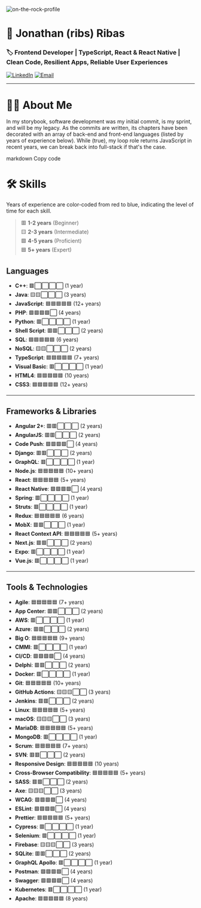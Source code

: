 ![on-the-rock-profile](https://github.com/user-attachments/assets/deb3fdf3-9e05-4022-a63e-1e8df0c20341)
# 👋 Jonathan (ribs) Ribas

### 🏷️ Frontend Developer | TypeScript, React & React Native | Clean Code, Resilient Apps, Reliable User Experiences

[![LinkedIn](https://img.shields.io/badge/LinkedIn-0077B5?style=for-the-badge&logo=linkedin&logoColor=white)](https://www.linkedin.com/in/ribas89/)
[![Email](https://img.shields.io/badge/Email-D14836?style=for-the-badge&logo=gmail&logoColor=white)](mailto:ribas89@proton.me) 

---

# 🧑‍💻 **About Me**
In my storybook, software development was my initial commit, is my sprint, and will be my legacy. As the commits are written, its chapters have been decorated with an array of back-end and front-end languages (listed by years of experience below). While (true), my loop role returns JavaScript in recent years, we can break back into full-stack if that's the case.


markdown
Copy code
# 🛠️ **Skills**
Years of experience are color-coded from red to blue, indicating the level of time for each skill.

> 🟥 **1-2 years** (Beginner)  
> 🟨 **2-3 years** (Intermediate)  
> 🟩 **4-5 years** (Proficient)  
> 🟦 **5+ years** (Expert)

## **Languages**  
- **C++**: 🟥⬜⬜⬜⬜ (1 year)  
- **Java**: 🟨🟨⬜⬜⬜ (3 years)  
- **JavaScript**: 🟦🟦🟦🟦🟦 (12+ years)  
- **PHP**: 🟩🟩🟩🟩⬜ (4 years)  
- **Python**: 🟥⬜⬜⬜⬜ (1 year)  
- **Shell Script**: 🟥🟥⬜⬜⬜ (2 years)  
- **SQL**: 🟦🟦🟦🟦🟦 (6 years)  
- **NoSQL**: 🟨🟨⬜⬜⬜ (2 years)  
- **TypeScript**: 🟦🟦🟦🟦🟦 (7+ years)  
- **Visual Basic**: 🟥⬜⬜⬜⬜ (1 year)  
- **HTML4**: 🟦🟦🟦🟦🟦 (10 years)  
- **CSS3**: 🟦🟦🟦🟦🟦 (12+ years)  

---

## **Frameworks & Libraries**  
- **Angular 2+**: 🟥🟥⬜⬜⬜ (2 years)  
- **AngularJS**: 🟥🟥⬜⬜⬜ (2 years)  
- **Code Push**: 🟩🟩🟩🟩⬜ (4 years)  
- **Django**: 🟥🟥⬜⬜⬜ (2 years)  
- **GraphQL**: 🟥⬜⬜⬜⬜ (1 year)  
- **Node.js**: 🟦🟦🟦🟦🟦 (10+ years)  
- **React**: 🟦🟦🟦🟦🟦 (5+ years)  
- **React Native**: 🟩🟩🟩🟩⬜ (4 years)  
- **Spring**: 🟥⬜⬜⬜⬜ (1 year)  
- **Struts**: 🟥⬜⬜⬜⬜ (1 year)  
- **Redux**: 🟦🟦🟦🟦🟦 (6 years)  
- **MobX**: 🟥🟥⬜⬜⬜ (1 year)  
- **React Context API**: 🟦🟦🟦🟦🟦 (5+ years)  
- **Next.js**: 🟥🟥⬜⬜⬜ (2 years)  
- **Expo**: 🟥⬜⬜⬜⬜ (1 year)  
- **Vue.js**: 🟥⬜⬜⬜⬜ (1 year)  

---

## **Tools & Technologies**  
- **Agile**: 🟦🟦🟦🟦🟦 (7+ years)  
- **App Center**: 🟥🟥⬜⬜⬜ (2 years)  
- **AWS**: 🟥⬜⬜⬜⬜ (1 year)  
- **Azure**: 🟥🟥⬜⬜⬜ (2 years)  
- **Big O**: 🟦🟦🟦🟦🟦 (9+ years)  
- **CMMI**: 🟥⬜⬜⬜⬜ (1 year)  
- **CI/CD**: 🟩🟩🟩🟩⬜ (4 years)  
- **Delphi**: 🟥🟥⬜⬜⬜ (2 years)  
- **Docker**: 🟥⬜⬜⬜⬜ (1 year)  
- **Git**: 🟦🟦🟦🟦🟦 (10+ years)  
- **GitHub Actions**: 🟨🟨🟨⬜⬜ (3 years)  
- **Jenkins**: 🟥🟥⬜⬜⬜ (2 years)  
- **Linux**: 🟦🟦🟦🟦🟦 (5+ years)  
- **macOS**: 🟨🟨🟨⬜⬜ (3 years)  
- **MariaDB**: 🟦🟦🟦🟦🟦 (5+ years)  
- **MongoDB**: 🟥⬜⬜⬜⬜ (1 year)  
- **Scrum**: 🟦🟦🟦🟦🟦 (7+ years)  
- **SVN**: 🟥🟥⬜⬜⬜ (2 years)  
- **Responsive Design**: 🟦🟦🟦🟦🟦 (10 years)  
- **Cross-Browser Compatibility**: 🟦🟦🟦🟦🟦 (5+ years)  
- **SASS**: 🟥🟥⬜⬜⬜ (2 years)  
- **Axe**: 🟨🟨🟨⬜⬜ (3 years)  
- **WCAG**: 🟩🟩🟩🟩⬜ (4 years)  
- **ESLint**: 🟩🟩🟩🟩⬜ (4 years)  
- **Prettier**: 🟦🟦🟦🟦🟦 (5+ years)  
- **Cypress**: 🟥⬜⬜⬜⬜ (1 year)  
- **Selenium**: 🟥⬜⬜⬜⬜ (1 year)  
- **Firebase**: 🟨🟨🟨⬜⬜ (3 years)  
- **SQLite**: 🟥🟥⬜⬜⬜ (2 years)  
- **GraphQL Apollo**: 🟥⬜⬜⬜⬜ (1 year)  
- **Postman**: 🟩🟩🟩🟩⬜ (4 years)  
- **Swagger**: 🟩🟩🟩🟩⬜ (4 years)  
- **Kubernetes**: 🟥⬜⬜⬜⬜ (1 year)  
- **Apache**: 🟦🟦🟦🟦🟦 (8 years)  
